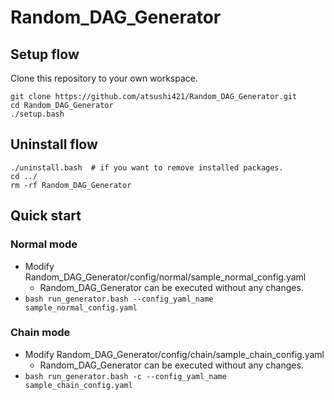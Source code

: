 # Random_DAG_Generator

## Setup flow
Clone this repository to your own workspace.
```
git clone https://github.com/atsushi421/Random_DAG_Generator.git
cd Random_DAG_Generator
./setup.bash
```

## Uninstall flow
```
./uninstall.bash  # if you want to remove installed packages.
cd ../
rm -rf Random_DAG_Generator
```

## Quick start
### Normal mode
- Modify Random_DAG_Generator/config/normal/sample_normal_config.yaml
  - Random_DAG_Generator can be executed without any changes.
- `bash run_generator.bash --config_yaml_name sample_normal_config.yaml`

### Chain mode
- Modify Random_DAG_Generator/config/chain/sample_chain_config.yaml
  - Random_DAG_Generator can be executed without any changes.
- `bash run_generator.bash -c --config_yaml_name sample_chain_config.yaml`

